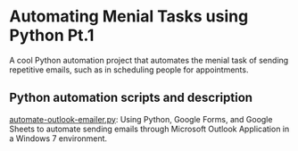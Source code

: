 # Automating Menial Tasks using Python Pt.1
A cool Python automation project that automates the menial task of sending repetitive emails, such as in scheduling people for appointments.

## Python automation scripts and description
[automate-outlook-emailer.py](https://github.com/k-chuang/automate-menial-tasks/blob/master/automate-outlook-emailer.py): 
Using Python, Google Forms, and Google Sheets to automate sending emails through Microsoft Outlook Application in a Windows 7 environment.

